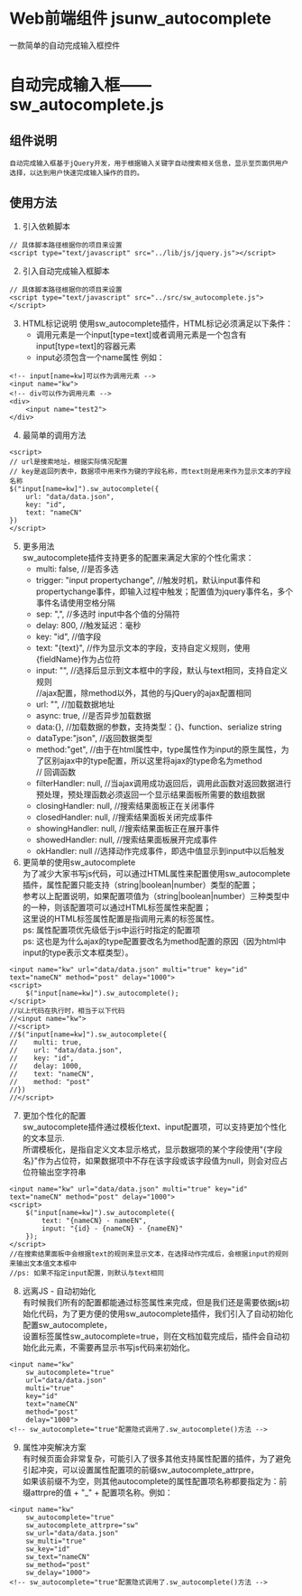 # Web前端组件 jsunw_autocomplete
一款简单的自动完成输入框控件
# 自动完成输入框——sw_autocomplete.js

## 组件说明
    自动完成输入框基于jQuery开发，用于根据输入关键字自动搜索相关信息，显示至页面供用户选择，以达到用户快速完成输入操作的目的。

## 使用方法
1. 引入依赖脚本
```
// 具体脚本路径根据你的项目来设置
<script type="text/javascript" src="../lib/js/jquery.js"></script>
```
2. 引入自动完成输入框脚本
```
// 具体脚本路径根据你的项目来设置
<script type="text/javascript" src="../src/sw_autocomplete.js"></script>
```
3. HTML标记说明
    使用sw_autocomplete插件，HTML标记必须满足以下条件：
    * 调用元素是一个input[type=text]或者调用元素是一个包含有input[type=text]的容器元素
    * input必须包含一个name属性
    例如：
```
<!-- input[name=kw]可以作为调用元素 -->
<input name="kw">
<!-- div可以作为调用元素 -->
<div>
    <input name="test2">
</div>
```
4. 最简单的调用方法
```
<script>
// url是搜索地址，根据实际情况配置
// key是返回列表中，数据项中用来作为键的字段名称，而text则是用来作为显示文本的字段名称
$("input[name=kw]").sw_autocomplete({
    url: "data/data.json",
    key: "id",
    text: "nameCN"
})
</script>
```
5. 更多用法<br>
    sw_autocomplete插件支持更多的配置来满足大家的个性化需求：<br>
    * multi: false,   //是否多选<br>
    * trigger: "input propertychange",  //触发时机，默认input事件和propertychange事件，即输入过程中触发；配置值为jquery事件名，多个事件名请使用空格分隔<br>
    * sep: ",",       //多选时 input中各个值的分隔符<br>
    * delay: 800,     //触发延迟：毫秒<br>
    * key: "id",   //值字段<br>
    * text: "{text}", //作为显示文本的字段，支持自定义规则，使用{fieldName}作为占位符<br>
    * input: "",      //选择后显示到文本框中的字段，默认与text相同，支持自定义规则<br>
    //ajax配置，除method以外，其他的与jQuery的ajax配置相同<br>
    * url: "",          //加载数据地址<br>
    * async: true,    //是否异步加载数据<br>
    * data:{},        //加载数据的参数，支持类型：{}、function、serialize string<br>
    * dataType:"json",    //返回数据类型<br>
    * method:"get",   //由于在html属性中，type属性作为input的原生属性，为了区别ajax中的type配置，所以这里将ajax的type命名为method<br>
    // 回调函数<br>
    * filterHandler: null,    //当ajax调用成功返回后，调用此函数对返回数据进行预处理，预处理函数必须返回一个显示结果面板所需要的数组数据<br>
    * closingHandler: null,   //搜索结果面板正在关闭事件<br>
    * closedHandler: null,    //搜索结果面板关闭完成事件<br>
    * showingHandler: null,   //搜索结果面板正在展开事件<br>
    * showedHandler: null,    //搜索结果面板展开完成事件<br>
    * okHandler: null         //选择动作完成事件，即选中值显示到input中以后触发<br>
6. 更简单的使用sw_autocomplete<br>
    为了减少大家书写js代码，可以通过HTML属性来配置使用sw_autocomplete插件，属性配置只能支持（string|boolean|number）类型的配置；<br>
    参考以上配置说明，如果配置项值为（string|boolean|number）三种类型中的一种，则该配置项可以通过HTML标签属性来配置；<br>
    这里说的HTML标签属性配置是指调用元素的标签属性。<br>
    ps: 属性配置项优先级低于js中运行时指定的配置项<br>
    ps: 这也是为什么ajax的type配置要改名为method配置的原因（因为html中input的type表示文本框类型）。
```
<input name="kw" url="data/data.json" multi="true" key="id" text="nameCN" method="post" delay="1000">
<script>
    $("input[name=kw]").sw_autocomplete();
</script>
//以上代码在执行时，相当于以下代码
//<input name="kw">
//<script>
//$("input[name=kw]").sw_autocomplete({
//    multi: true,
//    url: "data/data.json",
//    key: "id",
//    delay: 1000,
//    text: "nameCN",
//    method: "post"
//})
//</script>
```
7. 更加个性化的配置<br>
    sw_autocomplete插件通过模板化text、input配置项，可以支持更加个性化的文本显示.<br>
    所谓模板化，是指自定义文本显示格式，显示数据项的某个字段使用"{字段名}"作为占位符，如果数据项中不存在该字段或该字段值为null，则会对应占位符输出空字符串
```
<input name="kw" url="data/data.json" multi="true" key="id" text="nameCN" method="post" delay="1000">
<script>
    $("input[name=kw]").sw_autocomplete({
        text: "{nameCN} - nameEN",
        input: "{id} - {nameCN} - {nameEN}"
    });
</script>
//在搜索结果面板中会根据text的规则来显示文本，在选择动作完成后，会根据input的规则来输出文本值文本框中
//ps: 如果不指定input配置，则默认与text相同
```
8. 远离JS - 自动初始化<br>
    有时候我们所有的配置都能通过标签属性来完成，但是我们还是需要依据js初始化代码，为了更方便的使用sw_autocomplete插件，我们引入了自动初始化配置sw_autocomplete，<br>
    设置标签属性sw_autocomplete=true，则在文档加载完成后，插件会自动初始化此元素，不需要再显示书写js代码来初始化。
```
<input name="kw"
    sw_autocomplete="true"
    url="data/data.json"
    multi="true"
    key="id"
    text="nameCN"
    method="post"
    delay="1000">
<!-- sw_autocomplete="true"配置隐式调用了.sw_autocomplete()方法 -->
```
9. 属性冲突解决方案<br>
    有时候页面会非常复杂，可能引入了很多其他支持属性配置的插件，为了避免引起冲突，可以设置属性配置项的前缀sw_autocomplete_attrpre，<br>
    如果该前缀不为空，则其他autocomplete的属性配置项名称都要指定为：前缀attrpre的值 + "_" + 配置项名称。例如：
```
<input name="kw"
    sw_autocomplete="true"
    sw_autocomplete_attrpre="sw"
    sw_url="data/data.json"
    sw_multi="true"
    sw_key="id"
    sw_text="nameCN"
    sw_method="post"
    sw_delay="1000">
<!-- sw_autocomplete="true"配置隐式调用了.sw_autocomplete()方法 -->
```